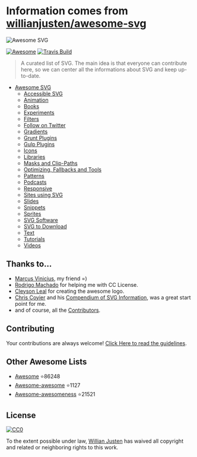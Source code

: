 # Information comes from [willianjusten/awesome-svg](https://github.com/willianjusten/awesome-svg)
<img src="https://rawgit.com/willianjusten/awesome-svg/master/logo.svg" alt="Awesome SVG">

[![Awesome](https://cdn.rawgit.com/sindresorhus/awesome/d7305f38d29fed78fa85652e3a63e154dd8e8829/media/badge.svg)](https://github.com/sindresorhus/awesome) [![Travis Build](https://travis-ci.org/willianjusten/awesome-svg.svg?branch=master)](https://travis-ci.org/willianjusten/awesome-svg)

> A curated list of SVG. The main idea is that everyone can contribute here, so we can center all the informations about SVG and keep up-to-date.

- [Awesome SVG](#awesome-svg)
	- [Accessible SVG](topics/Accessibility.md)
	- [Animation](topics/Animation.md)
	- [Books](topics/Books.md)
	- [Experiments](topics/Experiments.md)
	- [Filters](topics/Filters.md)
	- [Follow on Twitter](topics/Follow-twitter.md)
	- [Gradients](topics/Gradients.md)
	- [Grunt Plugins](topics/Grunt-plugins.md)
	- [Gulp Plugins](topics/Gulp-plugins.md)
	- [Icons](topics/Icons.md)
	- [Libraries](topics/Libraries.md)
	- [Masks and Clip-Paths](topics/Masks-clips.md)
	- [Optimizing, Fallbacks and Tools](topics/Optimization-tools.md)
	- [Patterns](topics/Patterns.md)
	- [Podcasts](topics/Podcasts.md)
	- [Responsive](topics/Responsive.md)
	- [Sites using SVG](topics/Sites-using-svg.md)
	- [Slides](topics/Slides.md)
	- [Snippets](topics/Snippets.md)
	- [Sprites](topics/Sprites.md)
	- [SVG Software](topics/Softwares.md)
	- [SVG to Download](topics/Downloads.md)
	- [Text](topics/Text.md)
	- [Tutorials](topics/Tutorials.md)
	- [Videos](topics/Videos.md)

## Thanks to...

* [Marcus Vinicius](https://github.com/mvfsillva), my friend =)
* [Rodrigo Machado](https://github.com/rcmachado) for helping me with CC License.
* [Cleyson Leal](https://github.com/Cleysonlb) for creating the awesome logo.
* [Chris Coyier](https://chriscoyier.net/) and his [Compendium of SVG Information](https://css-tricks.com/mega-list-svg-information/), was a great start point for me.
* and of course, all the [Contributors](https://github.com/willianjusten/awesome-svg/graphs/contributors).


## Contributing

Your contributions are always welcome! [Click Here to read the guidelines](https://github.com/willianjusten/awesome-svg/blob/master/contributing.md).

## Other Awesome Lists

* [Awesome](https://github.com/sindresorhus/awesome) :star:86248
* [Awesome-awesome](https://github.com/emijrp/awesome-awesome) :star:1127
* [Awesome-awesomeness](https://github.com/bayandin/awesome-awesomeness) :star:21521

## License

[![CC0](https://i.creativecommons.org/l/by/4.0/88x31.png)](https://creativecommons.org/licenses/by/4.0/)

To the extent possible under law, [Willian Justen](https://github.com/willianjusten) has waived all copyright and related or neighboring rights to this work.

